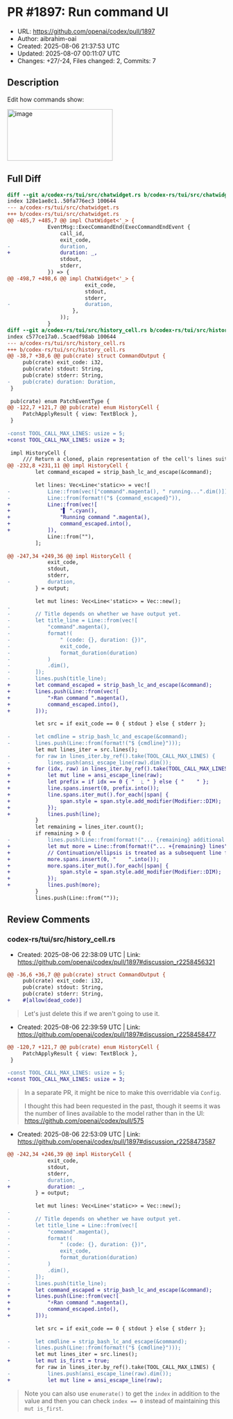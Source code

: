 # PR #1897: Run command UI

- URL: https://github.com/openai/codex/pull/1897
- Author: aibrahim-oai
- Created: 2025-08-06 21:37:53 UTC
- Updated: 2025-08-07 00:11:07 UTC
- Changes: +27/-24, Files changed: 2, Commits: 7

## Description

Edit how commands show:

<img width="243" height="119" alt="image" src="https://github.com/user-attachments/assets/13d5608e-3b66-4b8d-8fe7-ce464310d85d" />

## Full Diff

```diff
diff --git a/codex-rs/tui/src/chatwidget.rs b/codex-rs/tui/src/chatwidget.rs
index 128e1ae8c1..50fa776ec3 100644
--- a/codex-rs/tui/src/chatwidget.rs
+++ b/codex-rs/tui/src/chatwidget.rs
@@ -485,7 +485,7 @@ impl ChatWidget<'_> {
             EventMsg::ExecCommandEnd(ExecCommandEndEvent {
                 call_id,
                 exit_code,
-                duration,
+                duration: _,
                 stdout,
                 stderr,
             }) => {
@@ -498,7 +498,6 @@ impl ChatWidget<'_> {
                         exit_code,
                         stdout,
                         stderr,
-                        duration,
                     },
                 ));
             }
diff --git a/codex-rs/tui/src/history_cell.rs b/codex-rs/tui/src/history_cell.rs
index c577ce17a0..5caedf98ab 100644
--- a/codex-rs/tui/src/history_cell.rs
+++ b/codex-rs/tui/src/history_cell.rs
@@ -38,7 +38,6 @@ pub(crate) struct CommandOutput {
     pub(crate) exit_code: i32,
     pub(crate) stdout: String,
     pub(crate) stderr: String,
-    pub(crate) duration: Duration,
 }
 
 pub(crate) enum PatchEventType {
@@ -122,7 +121,7 @@ pub(crate) enum HistoryCell {
     PatchApplyResult { view: TextBlock },
 }
 
-const TOOL_CALL_MAX_LINES: usize = 5;
+const TOOL_CALL_MAX_LINES: usize = 3;
 
 impl HistoryCell {
     /// Return a cloned, plain representation of the cell's lines suitable for
@@ -232,8 +231,11 @@ impl HistoryCell {
         let command_escaped = strip_bash_lc_and_escape(&command);
 
         let lines: Vec<Line<'static>> = vec![
-            Line::from(vec!["command".magenta(), " running...".dim()]),
-            Line::from(format!("$ {command_escaped}")),
+            Line::from(vec![
+                "▌ ".cyan(),
+                "Running command ".magenta(),
+                command_escaped.into(),
+            ]),
             Line::from(""),
         ];
 
@@ -247,34 +249,36 @@ impl HistoryCell {
             exit_code,
             stdout,
             stderr,
-            duration,
         } = output;
 
         let mut lines: Vec<Line<'static>> = Vec::new();
-
-        // Title depends on whether we have output yet.
-        let title_line = Line::from(vec![
-            "command".magenta(),
-            format!(
-                " (code: {}, duration: {})",
-                exit_code,
-                format_duration(duration)
-            )
-            .dim(),
-        ]);
-        lines.push(title_line);
+        let command_escaped = strip_bash_lc_and_escape(&command);
+        lines.push(Line::from(vec![
+            "⚡Ran command ".magenta(),
+            command_escaped.into(),
+        ]));
 
         let src = if exit_code == 0 { stdout } else { stderr };
 
-        let cmdline = strip_bash_lc_and_escape(&command);
-        lines.push(Line::from(format!("$ {cmdline}")));
         let mut lines_iter = src.lines();
-        for raw in lines_iter.by_ref().take(TOOL_CALL_MAX_LINES) {
-            lines.push(ansi_escape_line(raw).dim());
+        for (idx, raw) in lines_iter.by_ref().take(TOOL_CALL_MAX_LINES).enumerate() {
+            let mut line = ansi_escape_line(raw);
+            let prefix = if idx == 0 { "  ⎿ " } else { "    " };
+            line.spans.insert(0, prefix.into());
+            line.spans.iter_mut().for_each(|span| {
+                span.style = span.style.add_modifier(Modifier::DIM);
+            });
+            lines.push(line);
         }
         let remaining = lines_iter.count();
         if remaining > 0 {
-            lines.push(Line::from(format!("... {remaining} additional lines")).dim());
+            let mut more = Line::from(format!("... +{remaining} lines"));
+            // Continuation/ellipsis is treated as a subsequent line for prefixing
+            more.spans.insert(0, "    ".into());
+            more.spans.iter_mut().for_each(|span| {
+                span.style = span.style.add_modifier(Modifier::DIM);
+            });
+            lines.push(more);
         }
         lines.push(Line::from(""));
```

## Review Comments

### codex-rs/tui/src/history_cell.rs

- Created: 2025-08-06 22:38:09 UTC | Link: https://github.com/openai/codex/pull/1897#discussion_r2258456321

```diff
@@ -36,6 +36,7 @@ pub(crate) struct CommandOutput {
     pub(crate) exit_code: i32,
     pub(crate) stdout: String,
     pub(crate) stderr: String,
+    #[allow(dead_code)]
```

> Let's just delete this if we aren't going to use it.

- Created: 2025-08-06 22:39:59 UTC | Link: https://github.com/openai/codex/pull/1897#discussion_r2258458477

```diff
@@ -120,7 +121,7 @@ pub(crate) enum HistoryCell {
     PatchApplyResult { view: TextBlock },
 }
 
-const TOOL_CALL_MAX_LINES: usize = 5;
+const TOOL_CALL_MAX_LINES: usize = 3;
```

> In a separate PR, it might be nice to make this overridable via `Config`.
> 
> I thought this had been requested in the past, though it seems it was the number of lines available to the model rather than in the UI: https://github.com/openai/codex/pull/575

- Created: 2025-08-06 22:53:09 UTC | Link: https://github.com/openai/codex/pull/1897#discussion_r2258473587

```diff
@@ -242,34 +246,39 @@ impl HistoryCell {
             exit_code,
             stdout,
             stderr,
-            duration,
+            duration: _,
         } = output;
 
         let mut lines: Vec<Line<'static>> = Vec::new();
-
-        // Title depends on whether we have output yet.
-        let title_line = Line::from(vec![
-            "command".magenta(),
-            format!(
-                " (code: {}, duration: {})",
-                exit_code,
-                format_duration(duration)
-            )
-            .dim(),
-        ]);
-        lines.push(title_line);
+        let command_escaped = strip_bash_lc_and_escape(&command);
+        lines.push(Line::from(vec![
+            "⚡Ran command ".magenta(),
+            command_escaped.into(),
+        ]));
 
         let src = if exit_code == 0 { stdout } else { stderr };
 
-        let cmdline = strip_bash_lc_and_escape(&command);
-        lines.push(Line::from(format!("$ {cmdline}")));
         let mut lines_iter = src.lines();
+        let mut is_first = true;
         for raw in lines_iter.by_ref().take(TOOL_CALL_MAX_LINES) {
-            lines.push(ansi_escape_line(raw).dim());
+            let mut line = ansi_escape_line(raw);
```

> Note you can also use `enumerate()` to get the `index` in addition to the value and then you can check `index == 0` instead of maintaining this `mut is_first`.